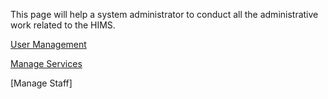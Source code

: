 This page will help a system administrator to conduct all the administrative work related to the HIMS.

[User Management](https://github.com/hmislk/hmis/wiki/User-Management)

[Manage Services](https://github.com/hmislk/hmis/wiki/Manage-Services)

[Manage Staff]
